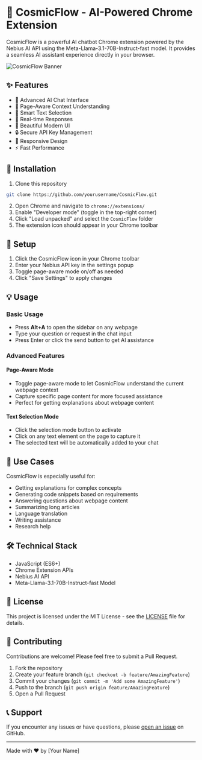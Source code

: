 # 🌌 CosmicFlow - AI-Powered Chrome Extension

CosmicFlow is a powerful AI chatbot Chrome extension powered by the Nebius AI API using the Meta-Llama-3.1-70B-Instruct-fast model. It provides a seamless AI assistant experience directly in your browser.

![CosmicFlow Banner](assets/banner.png)

## ✨ Features

- 🤖 Advanced AI Chat Interface
- 📄 Page-Aware Context Understanding
- 🎯 Smart Text Selection
- 💬 Real-time Responses
- 🎨 Beautiful Modern UI
- 🔒 Secure API Key Management
- 📱 Responsive Design
- ⚡ Fast Performance

## 🚀 Installation

1. Clone this repository
```bash
git clone https://github.com/yourusername/CosmicFlow.git
```

2. Open Chrome and navigate to `chrome://extensions/`
3. Enable "Developer mode" (toggle in the top-right corner)
4. Click "Load unpacked" and select the `CosmicFlow` folder
5. The extension icon should appear in your Chrome toolbar

## 🔧 Setup

1. Click the CosmicFlow icon in your Chrome toolbar
2. Enter your Nebius API key in the settings popup
3. Toggle page-aware mode on/off as needed
4. Click "Save Settings" to apply changes

## 💡 Usage

### Basic Usage
- Press **Alt+A** to open the sidebar on any webpage
- Type your question or request in the chat input
- Press Enter or click the send button to get AI assistance

### Advanced Features

#### Page-Aware Mode
- Toggle page-aware mode to let CosmicFlow understand the current webpage context
- Capture specific page content for more focused assistance
- Perfect for getting explanations about webpage content

#### Text Selection Mode
- Click the selection mode button to activate
- Click on any text element on the page to capture it
- The selected text will be automatically added to your chat

## 🎯 Use Cases

CosmicFlow is especially useful for:
- Getting explanations for complex concepts
- Generating code snippets based on requirements
- Answering questions about webpage content
- Summarizing long articles
- Language translation
- Writing assistance
- Research help

## 🛠️ Technical Stack

- JavaScript (ES6+)
- Chrome Extension APIs
- Nebius AI API
- Meta-Llama-3.1-70B-Instruct-fast Model

## 📝 License

This project is licensed under the MIT License - see the [LICENSE](LICENSE) file for details.

## 🤝 Contributing

Contributions are welcome! Please feel free to submit a Pull Request.

1. Fork the repository
2. Create your feature branch (`git checkout -b feature/AmazingFeature`)
3. Commit your changes (`git commit -m 'Add some AmazingFeature'`)
4. Push to the branch (`git push origin feature/AmazingFeature`)
5. Open a Pull Request

## 📞 Support

If you encounter any issues or have questions, please [open an issue](https://github.com/yourusername/CosmicFlow/issues) on GitHub.

---

Made with ❤️ by [Your Name]
